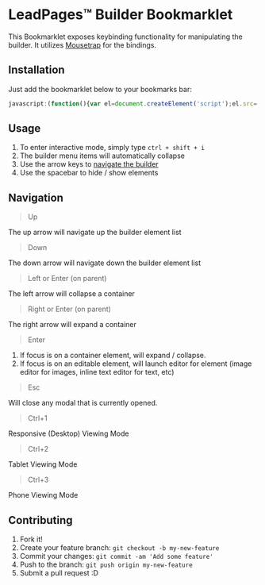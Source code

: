# LeadPages&trade; Builder Bookmarklet

This Bookmarklet exposes keybinding functionality for manipulating the builder. It utilizes [Mousetrap](http://craig.is/killing/mice) for the bindings. 

## Installation

Just add the bookmarklet below to your bookmarks bar: 
```javascript
javascript:(function(){var el=document.createElement('script');el.src='https://rawgit.com/scottsilvi/builderBookmarklet/master/builderKeybinding.js';document.body.appendChild(el);})();
```

## Usage

1. To enter interactive mode, simply type `ctrl + shift + i`
2. The builder menu items will automatically collapse
3. Use the arrow keys to [navigate the builder](#navigation)
4. Use the spacebar to hide / show elements

## Navigation

> Up

The up arrow will navigate up the builder element list

> Down

The down arrow will navigate down the builder element list

> Left or Enter (on parent)

The left arrow will collapse a container

> Right or Enter (on parent)

The right arrow will expand a container

> Enter

1. If focus is on a container element, will expand / collapse. 
2. If focus is on an editable element, will launch editor for element (image editor for images, inline text editor for text, etc)

> Esc

Will close any modal that is currently opened.

> Ctrl+1

Responsive (Desktop) Viewing Mode

> Ctrl+2

Tablet Viewing Mode

> Ctrl+3

Phone Viewing Mode

## Contributing

1. Fork it!
2. Create your feature branch: `git checkout -b my-new-feature`
3. Commit your changes: `git commit -am 'Add some feature'`
4. Push to the branch: `git push origin my-new-feature`
5. Submit a pull request :D
